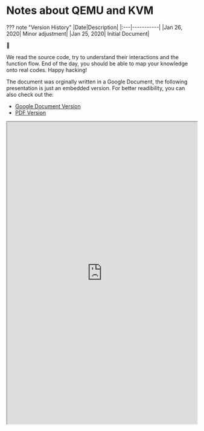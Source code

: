 # Notes about QEMU and KVM

??? note "Version History"
	|Date|Description|
	|:---|-----------|
	|Jan 26, 2020| Minor adjustment|
	|Jan 25, 2020| Initial Document|

:rat:

We read the source code, try to understand their interactions and the function flow.
End of the day, you should be able to map your knowledge onto real codes.
Happy hacking!

The document was orginally written in a Google Document, the following presentation
is just an embedded version.
For better readibility, you can also check out the:

- [Google Document Version](https://docs.google.com/document/d/18jeI6TPUT8i6EoLmp40SJfjSYQNReFo2ZPU9_quu6bs/edit?usp=sharing)
- [PDF Version](http://lastweek.io/pubs/qemu_kvm_notes.pdf)

<iframe style="width: 100%; height: 800px;" frameborder="1" allowfullscreen 
    src="https://docs.google.com/document/d/e/2PACX-1vSsskD0A2XgHoZhaYLAkS7lmCOrfxkGXk1WTovWEAyeoELVdBjrE-NzD8h-NvJfKhxMpUg2aXzaD-XG/pub?embedded=true">        
</iframe>

